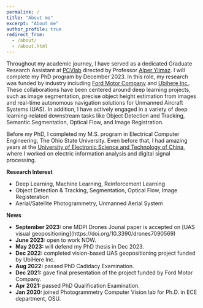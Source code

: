 ```yaml
---
permalink: /
title: "About me"
excerpt: "About me"
author_profile: true
redirect_from: 
  - /about/
  - /about.html
---
```

Throughout my academic journey, I have served as a dedicated Graduate Research Assistant at [PCVlab](https://u.osu.edu/pcvlab/) directed by Professor [Alper Yilmaz](https://ceg.osu.edu/people/yilmaz.15). I will complete my PhD program by December 2023. In this role, my research was funded by industry including [Ford Motor Company](https://www.ford.com/) and [Ubihere Inc.](https://ubihere.com/). These collaborations have been centered around deep learning projects, such as image segmentation, precise object height estimation from images and real-time autonomous navigation solutions for Unmanned Aircraft Systems (UAS). In addition, I have actively engaged in a variety of deep learning-related downstream tasks like Object Detection and Tracking, Semantic Segmentation, Optical Flow, and Image Registration.

Before my PhD, I completed my M.S. program in Electrical Computer Engineering, The Ohio State University. Even before that, I had amazing years at the [University of Electronic Science and Technology of China](https://en.uestc.edu.cn/), where I worked on electric information analysis and digital signal processing.

**Research Interest**
  * Deep Learning, Machine Learning, Reinforcement Learning
  * Object Detection & Tracking, Segmentation, Optical Flow, Image Registeration
  * Aerial/Satellite Photogrammetry, Unmanned Aerial System

**News**
<ul class="news">
    <li><strong>September 2023: </strong>one MDPI Drones Jounal paper is accepted on [UAS visual geopositioning](https://doi.org/10.3390/drones7090569)
    </li>
    <li><strong>June 2023: </strong>open to work NOW.
    </li>
    <li><strong>May 2023: </strong>will defend my PhD thesis in Dec 2023.
    </li>
    <li><strong>Dec 2022: </strong>completed vision-based UAS geopositioning project funded by UbiHere Inc.
    </li>
    <li><strong>Aug 2022: </strong>passed PhD Cadidacy Examination.
    </li>
    <li><strong>Dec 2021: </strong>gave final presentation of the project funded by Ford Motor Company.
    </li>
    <li><strong>Apr 2021: </strong>passed PhD Qualification Examination.
    </li>
    <li><strong>Jan 2020: </strong> joined Photogrammetry Computer Vision lab for Ph.D. in ECE department, OSU.
    </li>
</ul>
